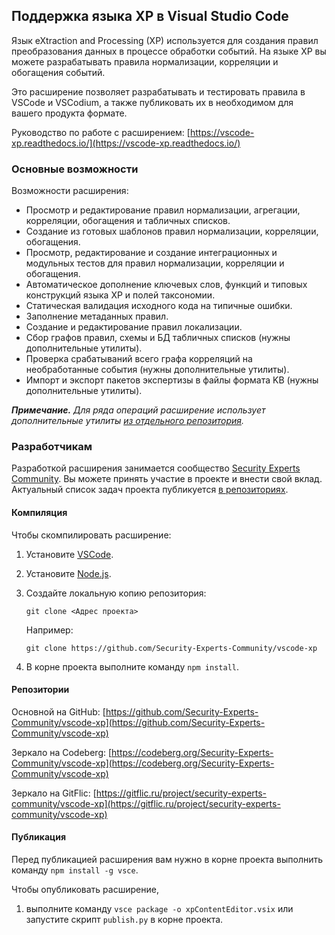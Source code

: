 ﻿## Поддержка языка XP в Visual Studio Code

Язык eXtraction and Processing (XP) используется для создания правил преобразования данных в процессе обработки событий. На языке XP вы можете разрабатывать правила нормализации, корреляции и обогащения событий.

Это расширение позволяет разрабатывать и тестировать правила в VSCode и VSCodium, а также публиковать их в необходимом для вашего продукта формате.

Руководство по работе с расширением: [https://vscode-xp.readthedocs.io/](https://vscode-xp.readthedocs.io/)

### Основные возможности

Возможности расширения:
* Просмотр и редактирование правил нормализации, агрегации, корреляции, обогащения и табличных списков.
* Создание из готовых шаблонов правил нормализации, корреляции, обогащения.
* Просмотр, редактирование и создание интеграционных и модульных тестов для правил нормализации, корреляции и обогащения.
* Автоматическое дополнение ключевых слов, функций и типовых конструкций языка XP и полей таксономии.
* Статическая валидация исходного кода на типичные ошибки.
* Заполнение метаданных правил.
* Создание и редактирование правил локализации.
* Сбор графов правил, схемы и БД табличных списков (нужны дополнительные утилиты).
* Проверка срабатываний всего графа корреляций на необработанные события (нужны дополнительные утилиты).
* Импорт и экспорт пакетов экспертизы в файлы формата KB (нужны дополнительные утилиты).

***Примечание.** Для ряда операций расширение использует дополнительные утилиты [из отдельного репозитория](https://github.com/vxcontrol/xp-kbt/releases).*

### Разработчикам

Разработкой расширения занимается сообщество [Security Experts Community](https://github.com/Security-Experts-Community). Вы можете принять участие в проекте и внести свой вклад. Актуальный список задач проекта публикуется [в репозиториях](4507244939#4507248395).

#### Компиляция

Чтобы скомпилировать расширение:

1. Установите [VSCode](https://code.visualstudio.com/).

1. Установите [Node.js](https://nodejs.org/).

1. Создайте локальную копию репозитория:

   ```
   git clone <Адрес проекта>
   ```

   Например:

   ```
   git clone https://github.com/Security-Experts-Community/vscode-xp
   ```

1. В корне проекта выполните команду `npm install`.

#### <a name="4507248395"></a>Репозитории

Основной на GitHub: [https://github.com/Security-Experts-Community/vscode-xp](https://github.com/Security-Experts-Community/vscode-xp)

Зеркало на Codeberg: [https://codeberg.org/Security-Experts-Community/vscode-xp](https://codeberg.org/Security-Experts-Community/vscode-xp)

Зеркало на GitFlic: [https://gitflic.ru/project/security-experts-community/vscode-xp](https://gitflic.ru/project/security-experts-community/vscode-xp)

#### Публикация

Перед публикацией расширения вам нужно в корне проекта выполнить команду `npm install -g vsce`.

Чтобы опубликовать расширение,

1. выполните команду `vsce package -o xpContentEditor.vsix` или запустите скрипт `publish.py` в корне проекта.

